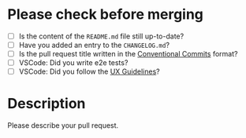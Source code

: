 
# Please check before merging

- [ ] Is the content of the `README.md` file still up-to-date?
- [ ] Have you added an entry to the `CHANGELOG.md`?
- [ ] Is the pull request title written in the [Conventional Commits](https://www.conventionalcommits.org/en/v1.0.0/) format?
- [ ] VSCode: Did you write e2e tests?
- [ ] VSCode: Did you follow the [UX Guidelines](https://code.visualstudio.com/api/ux-guidelines/overview)?

# Description

Please describe your pull request.
